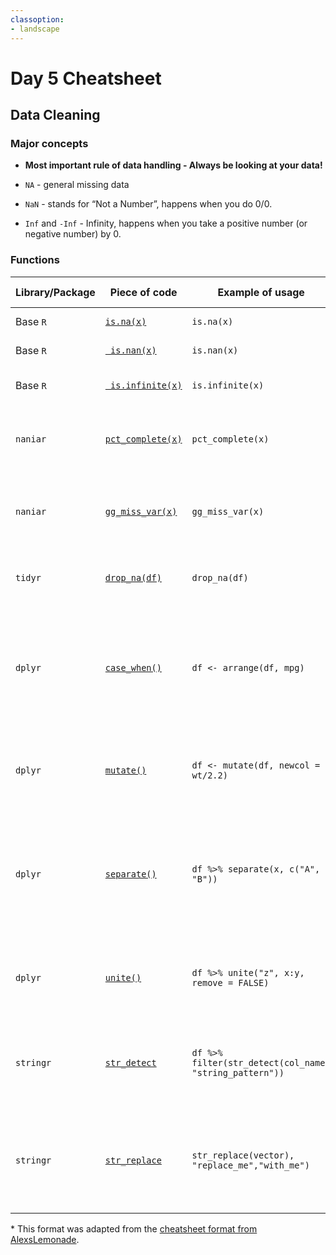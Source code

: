 ```yaml
---
classoption:
- landscape
---
```


# Day 5 Cheatsheet

## Data Cleaning

### Major concepts

- **Most important rule of data handling - Always be looking at your data!**

- `NA` - general missing data
- `NaN` - stands for “Not a Number”, happens when you do 0/0.
- `Inf` and `-Inf` - Infinity, happens when you take a positive number (or negative
number) by 0.

### Functions
|Library/Package|Piece of code|Example of usage|What it does|
|---------------|-------------|----------------|-------------|
|Base `R`| [`is.na(x)`](https://www.rdocumentation.org/packages/base/versions/3.6.2/topics/NA)|`is.na(x)`| checks if `x` is `NA`. |
|Base `R`| [` is.nan(x)`](https://www.rdocumentation.org/packages/base/versions/3.6.2/topics/NA)|`is.nan(x)`| checks if `x` is `NaN`. |
|Base `R`| [` is.infinite(x)`](https://www.rdocumentation.org/packages/base/versions/3.6.2/topics/is.finite)|`is.infinite(x)`| checks if `x` is `Inf` or `-Inf`. |
|`naniar`| [`pct_complete(x)`](https://www.rdocumentation.org/packages/naniar/versions/0.6.1/topics/pct_complete)|`pct_complete(x)`| Reports the percentage of data that is complete in `x`. |
|`naniar`| [`gg_miss_var(x)`](https://www.rdocumentation.org/packages/naniar/versions/0.6.1/topics/gg_miss_var)|`gg_miss_var(x)`| Reports as a plot the percentage of data that is complete in `x`. |
|`tidyr`| [`drop_na(df)`](https://tidyr.tidyverse.org/reference/drop_na.html)|`drop_na(df)`| Drops rows of `NA` from a given data frame/tibble |
| `dplyr`| [`case_when()`](https://dplyr.tidyverse.org/reference/case_when.html)| `df <- arrange(df, mpg)`|This function allows you to vectorize multiple [`if_else()`](https://dplyr.tidyverse.org/reference/if_else.html) statements.  If no cases match, NA is returned.|
| `dplyr`| [`mutate()`](https://www.rdocumentation.org/packages/dplyr/versions/0.7.8/topics/mutate)| `df <- mutate(df, newcol = wt/2.2)`| Adds a new column that is a function of existing columns|
| `dplyr`| [`separate()`](https://tidyr.tidyverse.org/reference/separate.html)| `df %>% separate(x, c("A", "B"))`| Separate a character column into multiple columns with a regular expression or numeric locations|
| `dplyr`| [`unite()`](https://tidyr.tidyverse.org/reference/unite.html)| `df %>% unite("z", x:y, remove = FALSE)`| Unite multiple columns together into one column|
| `stringr`|[`str_detect`](https://www.rdocumentation.org/packages/stringr/versions/1.4.0/topics/str_detect)| `df %>% filter(str_detect(col_name, "string_pattern"))`| Returns logical vector to indicate if string pattern was detected |
| `stringr`|[`str_replace`](https://stringr.tidyverse.org/reference/str_replace.html)| `str_replace(vector), "replace_me","with_me")`| Replaces all instances of one specified string with another specified string |


\* This format was adapted from the [cheatsheet format from AlexsLemonade](https://github.com/AlexsLemonade/training-modules/tree/master/module-cheatsheets).
